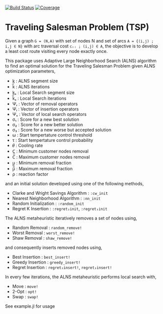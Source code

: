 [![Build Status](https://github.com/anmol1104/TSP.jl/actions/workflows/CI.yml/badge.svg?branch=master)](https://github.com/anmol1104/TSP.jl/actions/workflows/CI.yml?query=branch%3Amaster)
[![Coverage](https://codecov.io/gh/anmol1104/TSP.jl/branch/master/graph/badge.svg)](https://codecov.io/gh/anmol1104/TSP.jl)

# Traveling Salesman Problem (TSP)

Given a graph `G = (N,A)` with set of nodes N and set of arcs `A = {(i,j) ; i,j ∈ N}` 
with arc traversal cost `cᵢⱼ ; (i,j) ∈ A`, the objective is to develop a least cost 
route visiting every node exactly once.

This package uses Adaptive Large Neighborhood Search (ALNS) algorithm to find an 
optimal solution for the Traveling Salesman Problem given ALNS optimization 
parameters,
- k̲   :   ALNS segment size
- k̅   :   ALNS iterations
- k̲ₛ  :   Local Search segment size
- k̅ₛ  :   Local Search iterations 
- Ψᵣ  :   Vector of removal operators
- Ψᵢ  :   Vector of insertion operators
- Ψₛ  :   Vector of local search operators
- σ₁  :   Score for a new best solution
- σ₂  :   Score for a new better solution
- σ₃  :   Score for a new worse but accepted solution
- ω   :   Start tempertature control threshold 
- τ   :   Start tempertature control probability
- 𝜃   :   Cooling rate
- C̲   :   Minimum customer nodes removal
- C̅   :   Maximum customer nodes removal
- μ̲   :   Minimum removal fraction
- μ̅   :   Maximum removal fraction
- ρ   :   reaction factor

and an initial solution developed using one of the following methods,
- Clarke and Wright Savings Algorithm   : `:cw_init`
- Nearest Neighborhood Algorithm        : `:nn_init`
- Random Initialization                 : `:random_init`
- Regret K Insertion                    : `:regret₂init`, `:regret₃init`

The ALNS metaheuristic iteratively removes a set of nodes using,
- Random Removal    : `random_remove!`
- Worst Removal     : `worst_remove!`
- Shaw Removal      : `shaw_remove!`

and consequently inserts removed nodes using,
- Best Insertion    : `best_insert!`
- Greedy Insertion  : `greedy_insert!`
- Regret Insertion  : `regret₂insert!`, `regret₃insert!`

In every few iterations, the ALNS metaheuristic performs local search with,
- Move  : `move!`
- 2-Opt : `opt!`
- Swap  : `swap!`

See example.jl for usage